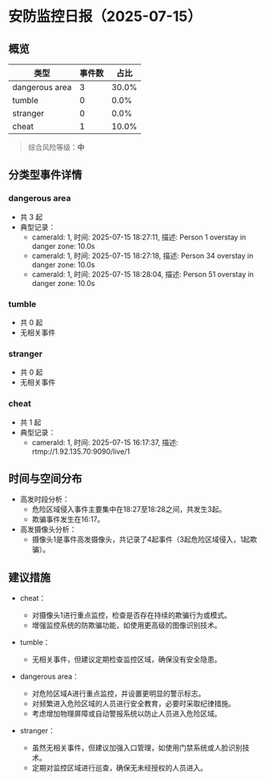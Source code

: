 # 安防监控日报（2025-07-15）

## 概览
| 类型 | 事件数 | 占比 |
| --- | --- | --- |
| dangerous area | 3 | 30.0% |
| tumble | 0 | 0.0% |
| stranger | 0 | 0.0% |
| cheat | 1 | 10.0% |

> 综合风险等级：**中**

## 分类型事件详情
### dangerous area
- 共 3 起
- 典型记录：
  - cameraId: 1, 时间: 2025-07-15 18:27:11, 描述: Person 1 overstay in danger zone: 10.0s
  - cameraId: 1, 时间: 2025-07-15 18:27:18, 描述: Person 34 overstay in danger zone: 10.0s
  - cameraId: 1, 时间: 2025-07-15 18:28:04, 描述: Person 51 overstay in danger zone: 10.0s

### tumble
- 共 0 起
- 无相关事件

### stranger
- 共 0 起
- 无相关事件

### cheat
- 共 1 起
- 典型记录：
  - cameraId: 1, 时间: 2025-07-15 16:17:37, 描述: rtmp://1.92.135.70:9090/live/1

## 时间与空间分布
- 高发时段分析：
  - 危险区域侵入事件主要集中在18:27至18:28之间，共发生3起。
  - 欺骗事件发生在16:17。
- 高发摄像头分析：
  - 摄像头1是事件高发摄像头，共记录了4起事件（3起危险区域侵入，1起欺骗）。

## 建议措施
- cheat：
  - 对摄像头1进行重点监控，检查是否存在持续的欺骗行为或模式。
  - 增强监控系统的防欺骗功能，如使用更高级的图像识别技术。

- tumble：
  - 无相关事件，但建议定期检查监控区域，确保没有安全隐患。

- dangerous area：
  - 对危险区域A进行重点监控，并设置更明显的警示标志。
  - 对频繁进入危险区域的人员进行安全教育，必要时采取纪律措施。
  - 考虑增加物理屏障或自动警报系统以防止人员进入危险区域。

- stranger：
  - 虽然无相关事件，但建议加强入口管理，如使用门禁系统或人脸识别技术。
  - 定期对监控区域进行巡查，确保无未经授权的人员进入。